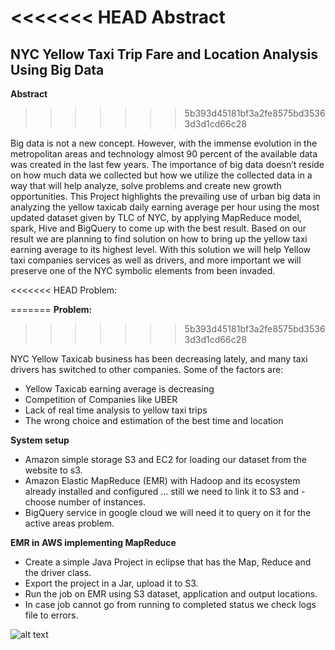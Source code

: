 <<<<<<< HEAD
﻿Abstract
=======
## NYC Yellow Taxi Trip Fare and Location Analysis Using Big Data


**Abstract**

>>>>>>> 5b393d45181bf3a2fe8575bd35363d3d1cd66c28

Big data is not a new concept. However, with the immense evolution in the metropolitan areas and technology almost  90 percent of the available data was created in the last few years. The importance of big data  doesn’t reside on how much data we collected but how we utilize the collected data in a way that will help analyze, solve problems and create new growth opportunities. This Project highlights the  prevailing use of urban big data in   analyzing the yellow  taxicab daily earning average per hour  using the most updated dataset given by TLC of NYC, by applying MapReduce model, spark, Hive and BigQuery to come up with the best result. Based on our result we are planning to find solution on how to bring up the yellow taxi earning average to its highest level.  With this solution we will help Yellow taxi  companies services as well as drivers, and more important we will preserve  one of the NYC symbolic elements from been invaded.



<<<<<<< HEAD
Problem: 

=======
**Problem:**
>>>>>>> 5b393d45181bf3a2fe8575bd35363d3d1cd66c28

NYC Yellow Taxicab business has been decreasing lately, and many taxi drivers has  switched to other companies. Some of the factors are:

   - Yellow Taxicab earning average is decreasing 
   - Competition of Companies like UBER
   - Lack of real time  analysis to yellow taxi trips
   - The wrong choice and estimation of the best time and location

**System setup**

- Amazon simple storage S3 and EC2 for loading our dataset from the website to s3.
- Amazon Elastic MapReduce (EMR) with Hadoop and its ecosystem already installed and configured … still we need to link it to S3 and - choose number of instances.
- BigQuery service in google cloud we will need it to query on it for the active areas problem. 


**EMR in AWS implementing MapReduce** 

- Create a simple Java Project in eclipse that has the Map, Reduce and the driver class.
- Export the project in a Jar, upload it to S3.
- Run the job on EMR using S3 dataset, application and output locations.
- In case job cannot go from running to completed status we check logs file to errors. 

![alt text](https://github.com/salahdev8/NYYellowTaxiProject/ec2S3.png)


